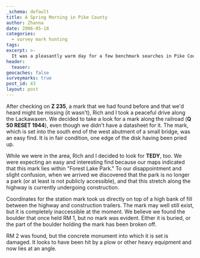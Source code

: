 ```yaml
---
_schema: default
title: A Spring Morning in Pike County
author: Zhanna
date: 2006-05-18
categories:
  - survey mark hunting
tags:
excerpt: >- 
  It was a pleasantly warm day for a few benchmark searches in Pike County.
header:
  teaser:
geocaches: false
surveymarks: true
post_id: 43
layout: post                                
---
```


After checking on **Z 235**, a mark that we had found before and that we'd heard might be missing (it wasn't), Rich and I took a peaceful drive along the Lackawaxen. We decided to take a look for a mark along the railroad (**Q 50 RESET 1944**), even though we didn't have a datasheet for it. The mark, which is set into the south end of the west abutment of a small bridge, was an easy find. It is in fair condition, one edge of the disk having been pried up.

While we were in the area, Rich and I decided to look for **TEDY**, too. We were expecting an easy and interesting find because our maps indicated that this mark lies within "Forest Lake Park." To our disappointment and slight confusion, when we arrived we discovered that the park is no longer a park (or at least is not publicly accessible), and that this stretch along the highway is currently undergoing construction.

Coordinates for the station mark took us directly on top of a high bank of fill between the highway and construction trailers. The mark may well still exist, but it is completely inaccessible at the moment. We believe we found the boulder that once held RM 1, but no mark was evident. Either it is buried, or the part of the boulder holding the mark has been broken off. 

RM 2 was found, but the concrete monument into which it is set is damaged. It looks to have been hit by a plow or other heavy equipment and now lies at an angle.

